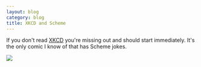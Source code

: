 ```yaml
---
layout: blog
category: blog
title: XKCD and Scheme
---
```

If you don't read [XKCD](http://xkcd.com) you're missing out and should start
immediately.  It's the only comic I know of that has Scheme jokes.

![](http://imgs.xkcd.com/comics/lisp_cycles.png)
